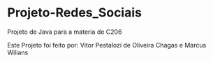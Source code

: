 # Projeto-Redes_Sociais
Projeto de Java para a materia de C206

Este Projeto foi feito por: Vitor Pestalozi de Oliveira Chagas e Marcus Wilians
